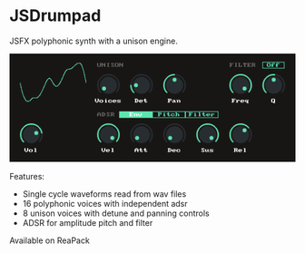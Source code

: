 # JSDrumpad

JSFX polyphonic synth with a unison engine.

![JSDrumpad.png](doc/ss.png)

Features:
* Single cycle waveforms read from wav files
* 16 polyphonic voices with independent adsr
* 8 unison voices with detune and panning controls
* ADSR for amplitude pitch and filter

Available on ReaPack